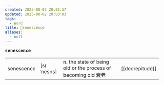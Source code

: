 ```yaml
---
created: 2023-08-02 20:02:57
updated: 2023-08-02 20:03:03
tags:
  - Word
title: 📖senescence
aliases:
  - null
---
```


<pre><strong>senescence</strong></pre>
|   |   |   |   |
|---|---|---|---|
|senescence|[sɪˈnesns]|n. the state of being old or the process of becoming old 衰⽼|[[decrepitude]]|